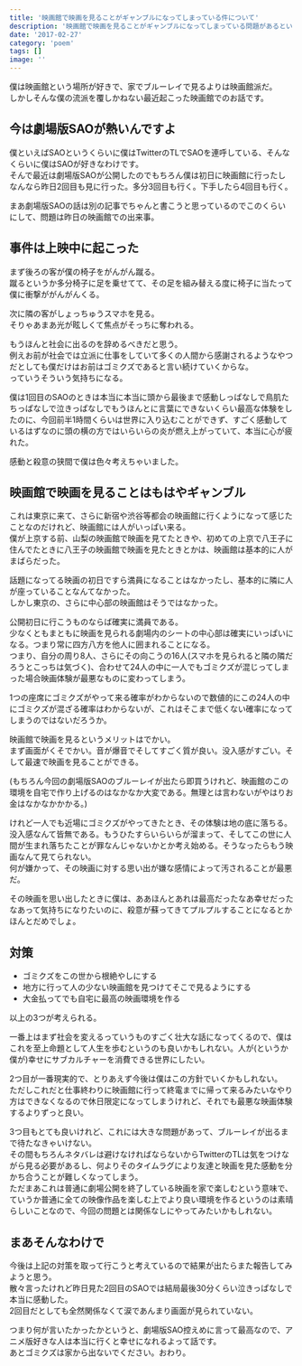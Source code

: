 ```yaml
---
title: '映画館で映画を見ることがギャンブルになってしまっている件について'
description: '映画館で映画を見ることがギャンブルになってしまっている問題があるという話とそれに対する思うところ。'
date: '2017-02-27'
category: 'poem'
tags: []
image: ''
---
```


僕は映画館という場所が好きで、家でブルーレイで見るよりは映画館派だ。  
しかしそんな僕の流派を覆しかねない最近起こった映画館でのお話です。

## 今は劇場版SAOが熱いんですよ

僕といえばSAOというくらいに僕はTwitterのTLでSAOを連呼している、そんなくらいに僕はSAOが好きなわけです。  
そんで最近は劇場版SAOが公開したのでもちろん僕は初日に映画館に行ったしなんなら昨日2回目も見に行った。多分3回目も行く。下手したら4回目も行く。

まあ劇場版SAOの話は別の記事でちゃんと書こうと思っているのでこのくらいにして、問題は昨日の映画館での出来事。

## 事件は上映中に起こった

まず後ろの客が僕の椅子をがんがん蹴る。  
蹴るというか多分椅子に足を乗せてて、その足を組み替える度に椅子に当たって僕に衝撃ががんがんくる。

次に隣の客がしょっちゅうスマホを見る。  
そりゃあまあ光が眩しくて焦点がそっちに奪われる。

もうほんと社会に出るのを辞めるべきだと思う。  
例えお前が社会では立派に仕事をしていて多くの人間から感謝されるようなやつだとしても僕だけはお前はゴミクズであると言い続けていくからな。  
っていうそういう気持ちになる。

僕は1回目のSAOのときは本当に本当に頭から最後まで感動しっぱなしで鳥肌たちっぱなしで泣きっぱなしでもうほんとに言葉にできないくらい最高な体験をしたのに、今回前半1時間くらいは世界に入り込むことができず、すごく感動しているはずなのに頭の横の方ではいらいらの炎が燃え上がっていて、本当に心が疲れた。

感動と殺意の狭間で僕は色々考えちゃいました。

## 映画館で映画を見ることはもはやギャンブル

これは東京に来て、さらに新宿や渋谷等都会の映画館に行くようになって感じたことなのだけれど、映画館には人がいっぱい来る。  
僕が上京する前、山梨の映画館で映画を見てたときや、初めての上京で八王子に住んでたときに八王子の映画館で映画を見たときとかは、映画館は基本的に人がまばらだった。

話題になってる映画の初日ですら満員になることはなかったし、基本的に隣に人が座っていることなんてなかった。  
しかし東京の、さらに中心部の映画館はそうではなかった。

公開初日に行こうものならば確実に満員である。  
少なくともまともに映画を見られる劇場内のシートの中心部は確実にいっぱいになる。つまり常に四方八方を他人に囲まれることになる。  
つまり、自分の周り8人、さらにその向こうの16人(スマホを見られると隣の隣だろうとこっちは気づく)、合わせて24人の中に一人でもゴミクズが混じってしまった場合映画体験が最悪なものに変わってしまう。

1つの座席にゴミクズがやって来る確率がわからないので数値的にこの24人の中にゴミクズが混ざる確率はわからないが、これはそこまで低くない確率になってしまうのではないだろうか。

映画館で映画を見るというメリットはでかい。  
まず画面がくそでかい。音が爆音でそしてすごく質が良い。没入感がすごい。そして最速で映画を見ることができる。

(もちろん今回の劇場版SAOのブルーレイが出たら即買うけれど、映画館のこの環境を自宅で作り上げるのはなかなか大変である。無理とは言わないがやはりお金はなかなかかかる。)

けれど一人でも近場にゴミクズがやってきたとき、その体験は地の底に落ちる。  
没入感なんて皆無である。もうひたすらいらいらが溜まって、そしてこの世に人間が生まれ落ちたことが罪なんじゃないかとか考え始める。そうなったらもう映画なんて見てられない。  
何が嫌かって、その映画に対する思い出が嫌な感情によって汚されることが最悪だ。

その映画を思い出したときに僕は、ああほんとあれは最高だったなあ幸せだったなあって気持ちになりたいのに、殺意が蘇ってきてプルプルすることになるとかほんとだめでしょ。

## 対策

- ゴミクズをこの世から根絶やしにする
- 地方に行って人の少ない映画館を見つけてそこで見るようにする
- 大金払ってでも自宅に最高の映画環境を作る

以上の3つが考えられる。

一番上はまず社会を変えるっていうものすごく壮大な話になってくるので、僕はこれを至上命題として人生を歩むというのも良いかもしれない。人が(というか僕が)幸せにサブカルチャーを消費できる世界にしたい。

2つ目が一番現実的で、とりあえず今後は僕はこの方針でいくかもしれない。  
ただしこれだと仕事終わりに映画館に行って終電までに帰って来るみたいなやり方はできなくなるので休日限定になってしまうけれど、それでも最悪な映画体験するよりずっと良い。

3つ目もとても良いけれど、これには大きな問題があって、ブルーレイが出るまで待たなきゃいけない。  
その間もちろんネタバレは避けなければならないからTwitterのTLは気をつけながら見る必要があるし、何よりそのタイムラグにより友達と映画を見た感動を分かち合うことが難しくなってしまう。  
ただまあこれは普通に劇場公開を終了している映画を家で楽しむという意味で、ていうか普通に全ての映像作品を楽しむ上でより良い環境を作るというのは素晴らしいことなので、今回の問題とは関係なしにやってみたいかもしれない。

## まあそんなわけで

今後は上記の対策を取って行こうと考えているので結果が出たらまた報告してみようと思う。  
散々言ったけれど昨日見た2回目のSAOでは結局最後30分くらい泣きっぱなしで本当に感動した。  
2回目だとしても全然関係なくて涙であんまり画面が見られていない。

つまり何が言いたかったかというと、劇場版SAO控えめに言って最高なので、アニメ版好きな人は本当に行くと幸せになれるよって話です。  
あとゴミクズは家から出ないでください。おわり。
